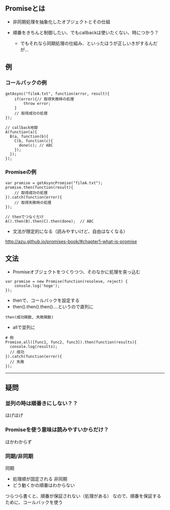 
## Promiseとは

* 非同期処理を抽象化したオブジェクトとその仕組

* 順番をきちんと制御したい、でもcallbackは使いたくない、時につかう？
  * でもそれなら同期処理の仕組み、といったほうが正しいきがするんだが…

## 例
### コールバックの例
```
getAsync("fileA.txt", function(error, result){
    if(error){// 取得失敗時の処理
        throw error;
    }
    // 取得成功の処理
});

// callback地獄
A(function(a){
  B(a, function(b){
    C(b, function(c){
      done(c); // ABC
    });
  });
});
```

### Promiseの例
```
var promise = getAsyncPromise("fileA.txt"); 
promise.then(function(result){
    // 取得成功の処理
}).catch(function(error){
    // 取得失敗時の処理
});

// thenでつなぐだけ
A().then(B).then(C).then(done);  // ABC
```

* 文法が限定的になる（読みやすいけど、自由はなくなる）

http://azu.github.io/promises-book/#chapter1-what-is-promise

## 文法

* Promiseオブジェクトをつくりつつ、そのなかに処理を突っ込む

```
var promise = new Promise(function(resoleve, reject) {
    console.log('hoge');
});
```

* thenで、コールバックを設定する
* then().then().then()....というので直列に

```
then(成功関数, 失敗関数)
```

* allで並列に

```
# 例
Promise.all([func1, func2, func3]).then(function(results){
  console.log(results);
  // 成功
}).catch(function(error){
  // 失敗
});
```


------

## 疑問

### 並列の時は順番きにしない？？

ほげほげ

### Promiseを使う意味は読みやすいからだけ？

ほかわからず

### 同期/非同期
同期
* 処理順が固定される
非同期
* どう動くかの順番はわからない

つらつら書くと、順番が保証されない（処理がある）
なので、順番を保証するために、コールバックを使う


